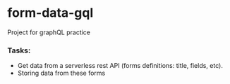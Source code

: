 # form-data-gql

Project for graphQL practice

### Tasks:

- Get data from a serverless rest API (forms definitions: title, fields, etc).
- Storing data from these forms